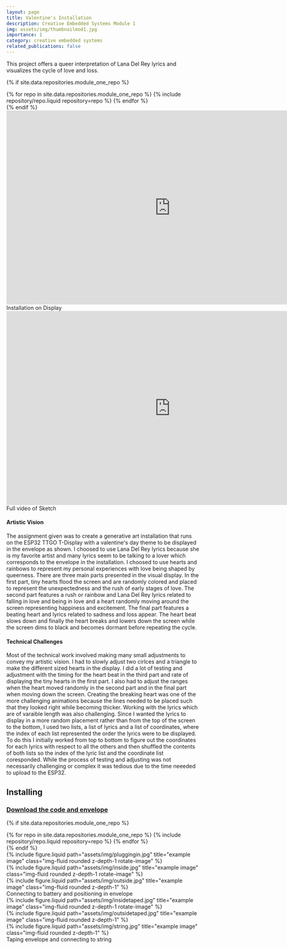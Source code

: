 ```yaml
---
layout: page
title: Valentine's Installation
description: Creative Embedded Systems Module 1
img: assets/img/thumbnailmod1.jpg
importance: 1
category: creative embedded systems
related_publications: false
---
```


This project offers a queer interpretation of Lana Del Rey lyrics and visualizes the cycle of love and loss.

{% if site.data.repositories.module_one_repo %}

<div class="repositories d-flex flex-wrap flex-md-row flex-column justify-content-between align-items-center">
  {% for repo in site.data.repositories.module_one_repo %} {% include repository/repo.liquid repository=repo %} {% endfor %}
</div>
{% endif %}

<div class="row justify-content-sm-center">
<iframe width="853" height="505" src="https://www.youtube.com/embed/NHFYFbRfrQA?si=fEZuPPyt5vdalCZ1" title="YouTube video player" frameborder="0" allow="accelerometer; autoplay; clipboard-write; encrypted-media; gyroscope; picture-in-picture; web-share" allowfullscreen></iframe>
</div>
<div class="caption">
    Installation on Display
</div>

<div class="row justify-content-sm-center">
    <iframe width="853" height="505" src="https://www.youtube.com/embed/HUqh9DVShdw?si=qKnr0yA7k-TIVgIx" title="YouTube video player" frameborder="0" allow="accelerometer; autoplay; clipboard-write; encrypted-media; gyroscope; picture-in-picture; web-share" allowfullscreen> </iframe>
</div>
<div class="caption">
    Full video of Sketch
</div>

#### Artistic Vision

The assignment given was to create a generative art installation that runs on the ESP32 TTGO T-Display with a valentine's day theme to be displayed in the envelope as shown. I choosed to use Lana Del Rey lyrics because she is my favorite artist and many lyrics seem to be talking to a lover which corresponds to the envelope in the installation. I choosed to use hearts and rainbows to represent my personal experiences with love being shaped by queerness. There are three main parts presented in the visual display. In the first part, tiny hearts flood the screen and are randomly colored and placed to represent the unexpectedness and the rush of early stages of love. The second part features a rush or rainbow and Lana Del Rey lyrics related to falling in love and being in love and a heart randomly moving around the screen representing happiness and excitement. The final part features a beating heart and lyrics related to sadness and loss appear. The heart beat slows down and finally the heart breaks and lowers down the screen while the screen dims to black and becomes dormant before repeating the cycle.

#### Technical Challenges

Most of the technical work involved making many small adjustments to convey my artistic vision.
I had to slowly adjust two cirlces and a triangle to make the different sized hearts in the display.
I did a lot of testing and adjustment with the timing for the heart beat in the third part and rate of displaying the tiny hearts in the first part.
I also had to adjust the ranges when the heart moved randomly in the second part and in the final part when moving down the screen.
Creating the breaking heart was one of the more challenging animations because the lines needed to be placed such that they looked right while becoming thicker.
Working with the lyrics which are of varaible length was also challenging. Since I wanted the lyrics to display in a more random placement rather than from the top of the screen to the bottom, I used two lists, a list of lyrics and a list of coordinates, where the index of each list represented the order the lyrics were to be displayed. To do this I initially worked from top to bottom to figure out the coordinates for each lyrics with respect to all the others and then shuffled the contents of both lists so the index of the lyric list and the coordinate list coresponded.
While the process of testing and adjusting was not necessarily challenging or complex it was tedious due to the time neeeded to upload to the ESP32.

## Installing

### [Download the code and envelope](https://github.com/chloeho7/vday-installation-creative-embedded-sys)

<!-- code for GitHub repositories -->

{% if site.data.repositories.module_one_repo %}

<div class="repositories d-flex flex-wrap flex-md-row flex-column justify-content-between align-items-center">
  {% for repo in site.data.repositories.module_one_repo %} {% include repository/repo.liquid repository=repo %} {% endfor %}
</div>
{% endif %}

<div class="row justify-content-sm-center">
    <div class="col-sm-4 mt-3 mt-md-0">
        {% include figure.liquid path="assets/img/pluggingin.jpg" title="example image" class="img-fluid rounded z-depth-1 rotate-image" %}
    </div>
    <div class="col-sm-4 mt-3 mt-md-0">
        {% include figure.liquid path="assets/img/inside.jpg" title="example image" class="img-fluid rounded z-depth-1 rotate-image" %}
    </div>
    <div class="col-sm-4 mt-3 mt-md-0">
        {% include figure.liquid path="assets/img/outside.jpg" title="example image" class="img-fluid rounded z-depth-1" %}
    </div>
</div>
<div class="caption">
    Connecting to battery and positioning in envelope
</div>

<div class="row justify-content-sm-center">
    <div class="col-sm-4 mt-3 mt-md-0">
        {% include figure.liquid path="assets/img/insidetaped.jpg" title="example image" class="img-fluid rounded z-depth-1 rotate-image" %}
    </div>
    <div class="col-sm-4 mt-3 mt-md-0">
        {% include figure.liquid path="assets/img/outsidetaped.jpg" title="example image" class="img-fluid rounded z-depth-1" %}
    </div>
    <div class="col-sm-4 mt-3 mt-md-0">
        {% include figure.liquid path="assets/img/string.jpg" title="example image" class="img-fluid rounded z-depth-1" %}
    </div>
</div>
<div class="caption">
    Taping envelope and connecting to string
</div>
